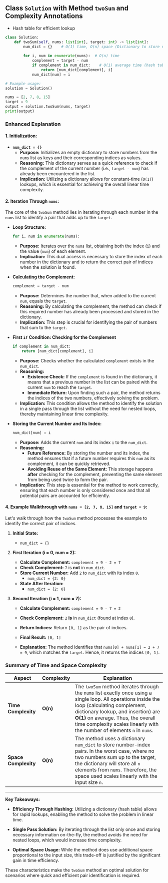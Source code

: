 
## Class `Solution` with Method `twoSum` and Complexity Annotations
- Hash table for efficient lookup
```python
class Solution: 
    def twoSum(self, nums: list[int], target: int) -> list[int]:
        num_dict = {}    # O(1) time, O(n) space (Dictionary to store number:index pairs)
        
        for i, num in enumerate(nums):  # O(n) time
            complement = target - num    
            if complement in num_dict:    # O(1) average time (hash table lookup)
                return [num_dict[complement], i]   
            num_dict[num] = i              

# Example usage:
solution = Solution()                  

nums = [2, 7, 8, 15]
target = 9
output = solution.twoSum(nums, target)   
print(output)                            
```

### Enhanced Explanation

#### 1. **Initialization:**
   - **`num_dict = {}`**
     - **Purpose:** Initializes an empty dictionary to store numbers from the `nums` list as keys and their corresponding indices as values.
     - **Reasoning:** This dictionary serves as a quick reference to check if the complement of the current number (i.e., `target - num`) has already been encountered in the list.
     - **Implication:** Utilizing a dictionary allows for constant-time (`O(1)`) lookups, which is essential for achieving the overall linear time complexity.

#### 2. **Iteration Through `nums`:**
   The core of the `twoSum` method lies in iterating through each number in the `nums` list to identify a pair that adds up to the `target`.

   - **Loop Structure:**
     ```python
     for i, num in enumerate(nums):
     ```
     - **Purpose:** Iterates over the `nums` list, obtaining both the index (`i`) and the value (`num`) of each element.
     - **Implication:** This dual access is necessary to store the index of each number in the dictionary and to return the correct pair of indices when the solution is found.

   - **Calculating the Complement:**
     ```python
     complement = target - num
     ```
     - **Purpose:** Determines the number that, when added to the current `num`, equals the `target`.
     - **Reasoning:** By calculating the complement, the method can check if this required number has already been processed and stored in the dictionary.
     - **Implication:** This step is crucial for identifying the pair of numbers that sum to the `target`.

   - **First `if` Condition: Checking for the Complement**
     ```python
     if complement in num_dict:
         return [num_dict[complement], i]
     ```
     - **Purpose:** Checks whether the calculated `complement` exists in the `num_dict`.
     - **Reasoning:**
       - **Existence Check:** If the `complement` is found in the dictionary, it means that a previous number in the list can be paired with the current `num` to reach the `target`.
       - **Immediate Return:** Upon finding such a pair, the method returns the indices of the two numbers, effectively solving the problem.
     - **Implication:** This condition allows the method to identify the solution in a single pass through the list without the need for nested loops, thereby maintaining linear time complexity.

   - **Storing the Current Number and Its Index:**
     ```python
     num_dict[num] = i
     ```
     - **Purpose:** Adds the current `num` and its index `i` to the `num_dict`.
     - **Reasoning:**
       - **Future Reference:** By storing the number and its index, the method ensures that if a future number requires this `num` as its complement, it can be quickly retrieved.
       - **Avoiding Reuse of the Same Element:** This storage happens **after** checking for the complement, preventing the same element from being used twice to form the pair.
     - **Implication:** This step is essential for the method to work correctly, ensuring that each number is only considered once and that all potential pairs are accounted for efficiently.

#### 4. **Example Walkthrough with `nums = [2, 7, 8, 15]` and `target = 9`:**

Let's walk through how the `twoSum` method processes the example to identify the correct pair of indices.

1. **Initial State:**
   - `num_dict = {}`

2. **First Iteration (i = 0, num = 2):**
   - **Calculate Complement:** `complement = 9 - 2 = 7`
   - **Check Complement:** `7` is **not** in `num_dict`.
   - **Store Current Number:** Add `2` to `num_dict` with its index `0`.
     - `num_dict = {2: 0}`
   - **State After Iteration:**
     - `num_dict = {2: 0}`

3. **Second Iteration (i = 1, num = 7):**
   - **Calculate Complement:** `complement = 9 - 7 = 2`
   - **Check Complement:** `2` **is** in `num_dict` (found at index `0`).
   - **Return Indices:** Return `[0, 1]` as the pair of indices.
   - **Final Result:** `[0, 1]`

   - **Explanation:** The method identifies that `nums[0] + nums[1] = 2 + 7 = 9`, which matches the `target`. Hence, it returns the indices `[0, 1]`. 


### Summary of Time and Space Complexity

| **Aspect**           | **Complexity** | **Explanation**                                                                                                                                                           |
|----------------------|-----------------|---------------------------------------------------------------------------------------------------------------------------------------------------------------------------|
| **Time Complexity**  | **O(n)**        | The `twoSum` method iterates through the `nums` list exactly once using a single loop. All operations inside the loop (calculating complement, dictionary lookup, and insertion) are **O(1)** on average. Thus, the overall time complexity scales linearly with the number of elements `n` in `nums`. |
| **Space Complexity** | **O(n)**        | The method uses a dictionary `num_dict` to store number-index pairs. In the worst case, where no two numbers sum up to the target, the dictionary will store all `n` elements from `nums`. Therefore, the space used scales linearly with the input size `n`.                            |

---

**Key Takeaways:**

- **Efficiency Through Hashing:** Utilizing a dictionary (hash table) allows for rapid lookups, enabling the method to solve the problem in linear time.
  
- **Single Pass Solution:** By iterating through the list only once and storing necessary information on-the-fly, the method avoids the need for nested loops, which would increase time complexity.
  
- **Optimal Space Usage:** While the method does use additional space proportional to the input size, this trade-off is justified by the significant gain in time efficiency.

These characteristics make the `twoSum` method an optimal solution for scenarios where quick and efficient pair identification is required.